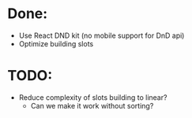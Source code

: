 # Done:

- Use React DND kit (no mobile support for DnD api)
- Optimize building slots

# TODO:

- Reduce complexity of slots building to linear?
  - Can we make it work without sorting?
